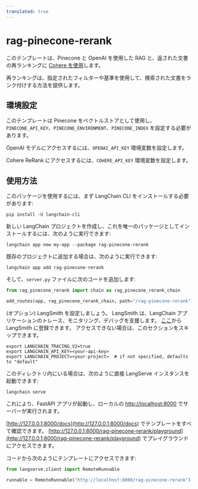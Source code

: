 ```yaml
---
translated: true
---
```


# rag-pinecone-rerank

このテンプレートは、Pinecone と OpenAI を使用した RAG と、返された文書の再ランキングに [Cohere を使用](https://txt.cohere.com/rerank/)します。

再ランキングは、指定されたフィルターや基準を使用して、検索された文書をランク付けする方法を提供します。

## 環境設定

このテンプレートは Pinecone をベクトルストアとして使用し、`PINECONE_API_KEY`、`PINECONE_ENVIRONMENT`、`PINECONE_INDEX` を設定する必要があります。

OpenAI モデルにアクセスするには、`OPENAI_API_KEY` 環境変数を設定します。

Cohere ReRank にアクセスするには、`COHERE_API_KEY` 環境変数を設定します。

## 使用方法

このパッケージを使用するには、まず LangChain CLI をインストールする必要があります:

```shell
pip install -U langchain-cli
```

新しい LangChain プロジェクトを作成し、これを唯一のパッケージとしてインストールするには、次のように実行できます:

```shell
langchain app new my-app --package rag-pinecone-rerank
```

既存のプロジェクトに追加する場合は、次のように実行できます:

```shell
langchain app add rag-pinecone-rerank
```

そして、`server.py` ファイルに次のコードを追加します:

```python
from rag_pinecone_rerank import chain as rag_pinecone_rerank_chain

add_routes(app, rag_pinecone_rerank_chain, path="/rag-pinecone-rerank")
```

(オプション) LangSmith を設定しましょう。
LangSmith は、LangChain アプリケーションのトレース、モニタリング、デバッグを支援します。
[ここ](https://smith.langchain.com/)から LangSmith に登録できます。
アクセスできない場合は、このセクションをスキップできます。

```shell
export LANGCHAIN_TRACING_V2=true
export LANGCHAIN_API_KEY=<your-api-key>
export LANGCHAIN_PROJECT=<your-project>  # if not specified, defaults to "default"
```

このディレクトリ内にいる場合は、次のように直接 LangServe インスタンスを起動できます:

```shell
langchain serve
```

これにより、FastAPI アプリが起動し、ローカルの [http://localhost:8000](http://localhost:8000) でサーバーが実行されます。

[http://127.0.0.1:8000/docs](http://127.0.0.1:8000/docs) でテンプレートをすべて確認できます。
[http://127.0.0.1:8000/rag-pinecone-rerank/playground](http://127.0.0.1:8000/rag-pinecone-rerank/playground) でプレイグラウンドにアクセスできます。

コードから次のようにテンプレートにアクセスできます:

```python
from langserve.client import RemoteRunnable

runnable = RemoteRunnable("http://localhost:8000/rag-pinecone-rerank")
```
